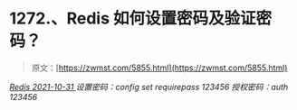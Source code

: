 <!--yml
category: 未分类
date: 0001-01-01 00:00:00
--->

# 1272.、Redis 如何设置密码及验证密码？

> 原文：[https://zwmst.com/5855.html](https://zwmst.com/5855.html)

   [ *Redis* ](https://zwmst.com/redis)*[ <time datetime="2021-11-01T01:07:31+08:00"> 2021-10-31 </time> ](https://zwmst.com/5855.html)  设置密码：config set requirepass 123456
授权密码：auth 123456*